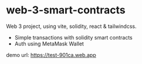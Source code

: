 # web-3-smart-contracts

Web 3 project, using vite, solidity, react & tailwindcss.

* Simple transactions with solidity smart contracts
* Auth using MetaMask Wallet

demo url: https://test-901ca.web.app
